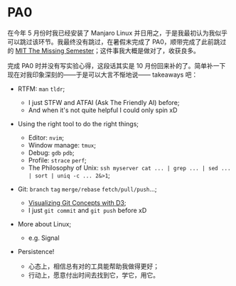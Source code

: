 # PA0

在今年 5 月份时我已经安装了 Manjaro Linux 并日用之，于是我最初认为我似乎可以跳过该环节。我最终没有跳过，在暑假末完成了 PA0，顺带完成了此前跳过的 [MIT The Missing Semester](https://missing.csail.mit.edu/)；这件事我大概是做对了，收获良多。

完成 PA0 时并没有写实验心得，这段话其实是 10 月份回来补的了。简单补一下现在对我印象深刻的——于是可以大言不惭地说—— takeaways 吧：

- RTFM: `man` `tldr`;
    - I just STFW and ATFAI (Ask The Friendly AI) before;
    - And when it's not quite helpful I could only spin xD

- Using the right tool to do the right things;
    - Editor: `nvim`;
    - Window manage: `tmux`;
    - Debug: `gdb` `pdb`;
    - Profile: `strace` `perf`;
    - The Philosophy of Unix: `ssh myserver cat ... | grep ... | sed ... | sort | uniq -c ... 2&>1`;

- Git: `branch` `tag` `merge/rebase` `fetch/pull/push`...;
    - [Visualizing Git Concepts with D3](https://onlywei.github.io/explain-git-with-d3/);
    - I just `git commit` and `git push` before xD

- More about Linux;
    - e.g. Signal

- Persistence!
    - 心态上，相信总有对的工具能帮助我做得更好；
    - 行动上，愿意付出时间去找到它，学它，用它。
